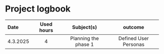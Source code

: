 # Project logbook

| Date  | Used hours | Subject(s) |  outcome |
| :---  |     :---:      |     :---:      |     :---:      |
| 4.3.2025 | 4 | Planning the phase 1  | Defined User Personas  |
